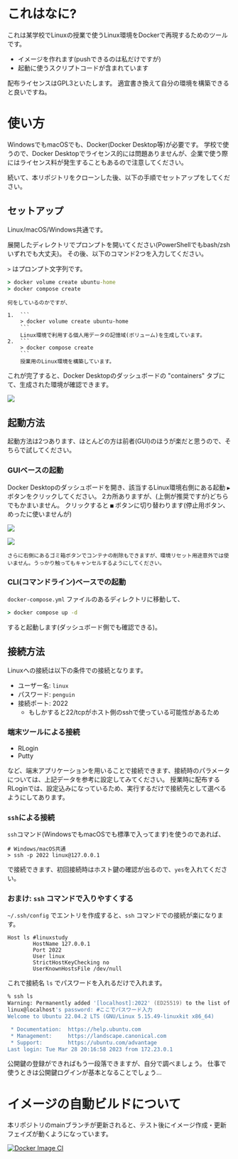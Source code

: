 # これはなに?

これは某学校でLinuxの授業で使うLinux環境をDockerで再現するためのツールです。

* イメージを作れます(pushできるのは私だけですが)
* 起動に使うスクリプトコードが含まれています

配布ライセンスはGPL3といたします。
適宜書き換えて自分の環境を構築できると良いですね。

# 使い方

WindowsでもmacOSでも、Docker(Docker Desktop等)が必要です。
学校で使うので、Docker Desktopでライセンス的には問題ありませんが、企業で使う際にはライセンス料が発生することもあるので注意してください。

続いて、本リポジトリをクローンした後、以下の手順でセットアップをしてください。

## セットアップ

Linux/macOS/Windows共通です。

展開したディレクトリでプロンプトを開いてください(PowerShellでもbash/zshいずれでも大丈夫)。
その後、以下のコマンド2つを入力してください。

`>` はプロンプト文字列です。

```cmd
> docker volume create ubuntu-home
> docker compose create
```

```{note}
何をしているのかですが、

1.  ```
    > docker volume create ubuntu-home
    ```
    Linux環境で利用する個人用データの記憶域(ボリューム)を生成しています。
2.  ```
    > docker compose create
    ```
    授業用のLinux環境を構築しています。
```

これが完了すると、Docker Desktopのダッシュボードの "containers" タブにて、生成された環境が確認できます。

![](images/containers.png)



## 起動方法

起動方法は2つあります、ほとんどの方は前者(GUI)のほうが楽だと思うので、そちらで試してください。

### GUIベースの起動

Docker Desktopのダッシュボードを開き、該当するLinux環境右側にある起動 `▶` ボタンをクリックしてください。
2カ所ありますが、(上側が推奨ですが)どちらでもかまいません。
クリックすると `■` ボタンに切り替わります(停止用ボタン、めったに使いませんが)

![](images/gui-up.png)

![](images/gui-stop.png)

```{warning}
さらに右側にあるゴミ箱ボタンでコンテナの削除もできますが、環境リセット用途意外では使いません。うっかり触ってもキャンセルするようにしてください。
```

### CLI(コマンドライン)ベースでの起動

`docker-compose.yml` ファイルのあるディレクトリに移動して、

```cmd
> docker compose up -d
```

すると起動します(ダッシュボード側でも確認できる)。

## 接続方法

Linuxへの接続は以下の条件での接続となります。

- ユーザー名: `linux`
- パスワード: `penguin`
- 接続ポート: 2022
    - もしかすると22/tcpがホスト側のsshで使っている可能性があるため

### 端末ツールによる接続

* RLogin
* Putty

など、端末アプリケーションを用いることで接続できます、接続時のパラメータについては、上記データを参考に設定してみてください。
授業時に配布するRLoginでは、設定込みになっているため、実行するだけで接続先として選べるようにしてあります。

### `ssh`による接続

`ssh`コマンド(WindowsでもmacOSでも標準で入ってます)を使うのであれば、

```
# Windows/macOS共通
> ssh -p 2022 linux@127.0.0.1
```

で接続できます、初回接続時はホスト鍵の確認が出るので、`yes`を入れてください。

### おまけ: `ssh` コマンドで入りやすくする

`~/.ssh/config` でエントリを作成すると、`ssh` コマンドでの接続が楽になります。

```
Host ls #linuxstudy
        HostName 127.0.0.1
        Port 2022
        User linux
        StrictHostKeyChecking no
        UserKnownHostsFile /dev/null
```

これで接続名 `ls` でパスワードを入れるだけで入れます。

```zsh
% ssh ls
Warning: Permanently added '[localhost]:2022' (ED25519) to the list of known hosts.
linux@localhost's password: #ここでパスワード入力
Welcome to Ubuntu 22.04.2 LTS (GNU/Linux 5.15.49-linuxkit x86_64)

 * Documentation:  https://help.ubuntu.com
 * Management:     https://landscape.canonical.com
 * Support:        https://ubuntu.com/advantage
Last login: Tue Mar 28 20:16:58 2023 from 172.23.0.1
```

公開鍵の登録ができればもう一段落できますが、自分で調べましょう。
仕事で使うときは公開鍵ログインが基本となることでしょう…

# イメージの自動ビルドについて

本リポジトリのmainブランチが更新されると、テスト後にイメージ作成・更新フェイズが動くようになっています。

[![Docker Image CI](https://github.com/densuke-st/linux-vm-docker/actions/workflows/CI.yml/badge.svg?branch=main)](https://github.com/densuke-st/linux-vm-docker/actions/workflows/CI.yml)
